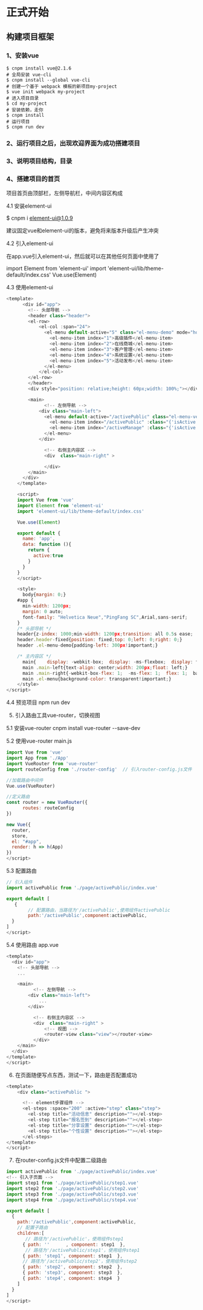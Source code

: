 # 正式开始 #

## 构建项目框架 ##

### 1、安装vue
    $ cnpm install vue@2.1.6
    # 全局安装 vue-cli
    $ cnpm install --global vue-cli
    # 创建一个基于 webpack 模板的新项目my-project
    $ vue init webpack my-project
    # 进入项目目录
    $ cd my-project
    # 安装依赖，走你
    $ cnpm install
    # 运行项目
    $ cnpm run dev
### 2、运行项目之后，出现欢迎界面为成功搭建项目

### 3、说明项目结构，目录

### 4、搭建项目的首页

项目首页由顶部栏，左侧导航栏，中间内容区构成

4.1 安装element-ui

$ cnpm i element-ui@1.0.9

建议固定vue和element-ui的版本，避免将来版本升级后产生冲突

4.2 引入element-ui

在app.vue引入element-ui，然后就可以在其他任何页面中使用了

 import Element from 'element-ui'
 import 'element-ui/lib/theme-default/index.css'
 Vue.use(Element)

4.3 使用element-ui

```JavaScript
<template>
      <div id="app">
        <!-- 头部导航 -->
        <header class="header">
        <el-row>
            <el-col :span="24">
              <el-menu default-active="5" class="el-menu-demo" mode="horizontal" @select="">
                <el-menu-item index="1">高级插件</el-menu-item>
                <el-menu-item index="2">在线商城</el-menu-item>
                <el-menu-item index="3">客户管理</el-menu-item>
                <el-menu-item index="4">系统设置</el-menu-item>
                <el-menu-item index="5">活动发布</el-menu-item>
              </el-menu>
            </el-col>
        </el-row>
        </header>
        <div style="position: relative;height: 60px;width: 100%;"></div>

        <main>
              <!-- 左侧导航 -->
            <div class="main-left">
              <el-menu default-active="/activePublic" class="el-menu-vertical-demo" :router="true">
                <el-menu-item index="/activePublic" :class="{'isActive': active}">活动发布</el-menu-item>
                <el-menu-item index="/activeManage" :class="{'isActive': !active}">活动管理</el-menu-item>
              </el-menu>
            </div>

              <!-- 右侧主内容区 -->
              <div  class="main-right" >

              </div>
        </main>
      </div>
    </template>

    <script>
    import Vue from 'vue'
    import Element from 'element-ui'
    import 'element-ui/lib/theme-default/index.css'

    Vue.use(Element)

    export default {
      name: 'app',
      data: function (){
        return {
          active:true
        }
      }
    }
    </script>

    <style>
      body{margin: 0;}
    #app {
      min-width: 1200px;
      margin: 0 auto;
      font-family: "Helvetica Neue","PingFang SC",Arial,sans-serif;
    }
    /* 头部导航 */
    header{z-index: 1000;min-width: 1200px;transition: all 0.5s ease;  border-top: solid 4px #3091F2;  background-color: #fff;  box-shadow: 0 2px 4px 0 rgba(0,0,0,.12),0 0 6px 0 rgba(0,0,0,.04);  }
    header.header-fixed{position: fixed;top: 0;left: 0;right: 0;}
    header .el-menu-demo{padding-left: 300px!important;}

    /* 主内容区 */
      main{    display: -webkit-box;  display: -ms-flexbox;  display: flex;  min-height: 800px;  border: solid 40px #E9ECF1;  background-color: #FCFCFC;  }
      main .main-left{text-align: center;width: 200px;float: left;}
      main .main-right{-webkit-box-flex: 1;  -ms-flex: 1;  flex: 1;  background-color: #fff; padding: 50px 70px; }
      main .el-menu{background-color: transparent!important;}
    </style>
</script>
```

4.4 预览项目 npm run dev

5. 引入路由工具vue-router，切换视图

5.1 安装vue-router
cnpm install vue-router --save-dev

5.2 使用vue-router  main.js

```JavaScript
import Vue from 'vue'
import App from './App'
import VueRouter from 'vue-router'
import routeConfig from './router-config'  // 引入router-config.js文件

//加载路由中间件
Vue.use(VueRouter)

//定义路由
const router = new VueRouter({
      routes: routeConfig
})

new Vue({
  router,
  store,
  el: "#app",
  render: h => h(App)
})
</script>
```

5.3 配置路由

```JavaScript
// 引入组件
import activePublic from './page/activePublic/index.vue'

export default [
   {
        // 配置路由，当路径为'/activePublic',使用组件activePublic
        path:'/activePublic',component:activePublic,
  }
]
</script>
```

5.4 使用路由 app.vue

```JavaScript
<template>
  <div id="app">
    <!-- 头部导航 -->
    ...

    <main>
          <!-- 左侧导航 -->
        <div class="main-left">
            ...
        </div>

          <!-- 右侧主内容区 -->
          <div  class="main-right" >
              <!-- 视图 -->
              <router-view class="view"></router-view>
          </div>
    </main>
  </div>
</template>
</script>
```

6. 在页面随便写点东西，测试一下，路由是否配置成功

```JavaScript
<template>
    <div class="activePublic ">

      <!-- element步骤组件 -->
      <el-steps :space="200" :active="step" class="step">
        <el-step title="活动信息" description=""></el-step>
        <el-step title="报名签到" description=""></el-step>
        <el-step title="分享设置" description=""></el-step>
        <el-step title="个性设置" description=""></el-step>
      </el-steps>
</template>
</script>
```

7. 在router-config.js文件中配置二级路由

```JavaScript
import activePublic from './page/activePublic/index.vue'
<!-- 引入子页面 -->
import step1 from './page/activePublic/step1.vue'
import step2 from './page/activePublic/step2.vue'
import step3 from './page/activePublic/step3.vue'
import step4 from './page/activePublic/step4.vue'

export default [
  {
    path:'/activePublic',component:activePublic,
    // 配置子路由
    children:[
       // 路径为'/activePublic'，使用组件step1
      { path: ''      , component: step1  },
       // 路径为'/activePublic/step1'，使用组件step1
      { path: 'step1', component: step1  },
      // 路径为'/activePublic/step2'，使用组件step2
      { path: 'step2', component: step2  },
      { path: 'step3', component: step3  },
      { path: 'step4', component: step4  }
    ]
  }
]
</script>
```
